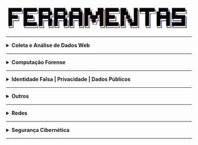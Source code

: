 <div align="Center"> 
<a 
  href="https://github.com/n3ur0cr45h/Ferramentas/blob/main/Ferramentas.jpg"> <img src="https://raw.githubusercontent.com/n3ur0cr45h/Ferramentas/main/Ferramentas.jpg" alt="Puppet Image">
</a>
</div>

----

<details>
  <summary><b> Coleta e Análise de Dados Web </b></summary>
<div align="Center"> 
<br>

| Título                 | Descrição                                                                                          |
| -----------------------| ---------------------------------------------------------------------------------------------------|
| Hunchly                | Ferramenta de coleta de dados online.                                                              |
| FireShot               | Captura de telas de sites.                                                                         |   
| HTTrack                | Download e espelhamento de sites.                                                                  |    
| Web2Disk               | Download de Sites Localmente                                                                       |
| SiteSucker             | Ferramenta de download de websites.                                                                |
| EyeWitness             | Coleta e análise de capturas de tela de sites.                                                     |
| WPScan                 | Ferramenta de auditoria para WordPress, identificando vulnerabilidades e informações sobre o site. |
| SQLMap                 | Ferramenta para testar e explorar vulnerabilidades de injeção SQL em aplicações web.               |
| NoSQLMap               | Similar ao SQLMap, mas voltado para bancos de dados NoSQL.                                         |
| SSRFmap                | Ferramenta para explorar vulnerabilidades de Server Side Request Forgery (SSRF) em servidores web. | 
| Ffuf                   | Ferramenta de fuzzing e brute force para descobrir diretórios e arquivos em servidores web.        | 
| Dirb                   | Scanner para brute force de diretórios e arquivos em servidores web.                               | 
| Gobuster               | Outra ferramenta de brute force para descobrir subdomínios e diretórios em servidores web.         | 
| requestbin.com         | Serviço para coletar e logar requisições HTTP para análise posterior.                              | 
| Dependency-Check OWASP | Ferramenta para detectar bibliotecas e dependências vulneráveis em projetos de software.           |
| [Hashes - Decrypt Hash](https://hashes.com/en/decrypt/hash) | Ferramenta para descriptografar diferentes tipos de hash. |
| [CrackStation](https://crackstation.net/) | Ferramenta online para quebra de senhas usando ataques de dicionário. |
| GetTwitterID | Ferramenta para coletar o ID de usuário do Twitter. |
| Chrome Cache | Ferramenta para visualizar e transformar dados do cache do Chrome em um formato legível. |
| Internet Explorer Cache Viewer | Visualizador de cache para o navegador Internet Explorer. |
| MZCacheView | Visualizador de cache para o Mozilla Firefox. |
| MZCookiesView | Ferramenta para visualizar cookies do Mozilla Firefox. |
| MZHistoryView | Ferramenta para visualizar o histórico de navegação do Mozilla Firefox. |
| Password Fox | Ferramenta para descriptografar senhas salvas no Firefox. |
| Favorites View | Ferramenta para visualizar os favoritos do Mozilla Firefox. |
| XSS Hunter Express                              | Ferramenta para detectar e explorar vulnerabilidades de Cross-Site Scripting (XSS) em aplicações web.                                                            |
| Osquery                                          | Ferramenta que transforma sistemas operacionais em bancos relacionais para consultas, permitindo auditorias em tempo real.                                       |
| RegRipper                                        | Ferramenta de análise de registros do Windows, útil para investigação forense.                                                                                 |
| Registry Viewer                                 | Ferramenta para visualização e análise de registros do Windows.                                                                                                |
| Zimmerman's Registry Explorer                   | Visualizador de registros do Windows para análise forense.                                                                                                     |
| KAPE                                             | Ferramenta de cópia de registros e coleta de dados para investigações forenses.                                                                                 |
| Volatility - Framework para resposta a incidentes | Framework de análise de memória para investigações de incidentes de segurança, com foco em malware e ataques avançados.                                          |
| VOLIX II - Frontend para o Volatility            | Interface gráfica para o Volatility, facilitando a análise de memória em investigações forenses.                                                                |
| Magnet Forensics AXIOM - Decryptor               | Ferramenta para descriptografar dados durante investigações forenses, com suporte para diversos tipos de criptografia.                                           |
| DumpIT                                           | Ferramenta para extração de memória RAM de sistemas Windows, útil para investigações forenses e análise de malware.                                               |
| Bulk Extractor                                   | Ferramenta para extração de dados úteis de imagens de disco, como e-mails e informações de contato.                                                             |
| Process Hacker                                    | Ferramenta para monitoramento e análise de processos em sistemas Windows, útil para identificar atividades maliciosas.                                           |
| Process Explorer                                 | Ferramenta avançada para análise de processos e recursos no Windows, útil para investigar comportamentos suspeitos.                                              |
| Windows Event Logs                              | Logs de eventos do Windows, utilizados para monitoramento de segurança e investigação de incidentes através do Event Viewer ou comandos PowerShell.               |
| Sysmon                                           | Ferramenta de monitoramento de eventos do sistema, proporcionando detalhes sobre processos, conexões de rede e alterações no sistema.                             |
| Wazuh                                           | Plataforma de monitoramento de segurança, baseada no OSSEC, com foco em análise de eventos e resposta a incidentes.                                               |
| OSQuery                                          | Ferramenta que transforma o sistema operacional em um banco de dados relacional para coleta de informações via queries SQL.                                       |
| RegRipper                                        | Ferramenta especializada na análise de registros do Windows, amplamente usada em investigações forenses.                                                         |
| EnCase Forensic                                 | Ferramenta forense utilizada para análise de discos rígidos, recuperação de dados e investigação de incidentes de segurança.                                      |
| ZAP Proxy - DAST               | Ferramenta de teste de segurança dinâmica (DAST), usada para detectar vulnerabilidades em aplicativos web e APIs, realizando testes automatizados de segurança. |
| Sublist3r                     | Ferramenta para enumeração de subdomínios, usada para coletar informações sobre um domínio e suas infraestruturas web.                                |
| SubBrute                      | Ferramenta para realizar ataques de força bruta em subdomínios, explorando listas de palavras para identificar subdomínios de uma organização.         |
| Amass                         | Ferramenta para descoberta e enumeração de subdomínios, coletando dados para análise de segurança em infraestruturas web.                               |
| GoBuster                      | Ferramenta para escanear diretórios e subdomínios, utilizada em testes de penetração e auditoria de segurança.                                          |
| Nmap                          | Ferramenta de escaneamento de redes, amplamente utilizada para identificar hosts, serviços e vulnerabilidades em uma rede.                               |
| Masscan                       | Ferramenta de escaneamento de redes de alta performance, projetada para realizar varreduras rápidas de grandes redes.                                   |
| EyeWitness                    | Ferramenta para capturar e analisar imagens de páginas web de forma automatizada, útil em auditorias de segurança.                                      |
| Snapper                       | Ferramenta para capturar imagens de telas e páginas web, usada para análise visual durante a investigação de segurança.                                  |

</div> 
</details>

----

<details>
  <summary><b> Computação Forense </b></summary>
<div align="Center"> 

| Título                        | Descrição                                                                                                                                              |
|-------------------------------|--------------------------------------------------------------------------------------------------------------------------------------------------------|
| Paladin Sumuri - Linux Forensics | Ferramenta forense para análise de dados em sistemas Linux, com uma variedade de ferramentas para investigação de incidentes.                         |
| Autopsy                       | Conjunto de ferramentas forenses, utilizado para análise e investigação de sistemas de arquivos e imagens forenses.                                      |
| SIFT Workstation              | Máquina virtual baseada em Ubuntu que contém um conjunto de ferramentas forenses para análise de sistemas e dados.                                      |
| CAINE                         | Distribuição Linux que oferece uma interface gráfica e ferramentas para análise forense digital.                                                     |
| SMART for Linux               | Ferramenta de análise SMART de dispositivos de armazenamento em sistemas Linux, utilizada para verificar a saúde dos discos rígidos.                   |
| X Ways Forensics              | Ferramenta forense para análise detalhada de sistemas de arquivos e recuperação de dados.                                                             |
| EnCase                        | Ferramenta forense amplamente utilizada para análise e recuperação de dados em investigações digitais.                                                  |
| Forensic Toolkit              | Conjunto de ferramentas forenses usado para análise, recuperação e preservação de dados em investigações digitais.                                      |
| Forensic Explorer             | Ferramenta de análise forense usada para investigar dispositivos de armazenamento, recuperando dados e criando relatórios detalhados.                   |
| Belkasoft Evidence Center     | Ferramenta forense para coleta, análise e relatórios de evidências digitais em uma variedade de dispositivos e formatos.                                 |
| Axiom                         | Ferramenta forense para aquisição e análise de dados, usada para investigar incidentes e realizar exames de dispositivos digitais.                      |
| FTK Imager                    | Ferramenta para criação de imagens forenses e análise de dados, permitindo a recuperação de arquivos e a investigação de sistemas.                      |
| Redline / Mandiant            | Ferramenta para análise e aquisição forense de dados, amplamente utilizada para investigação de incidentes e resposta a ameaças.                       |
| MDD / Mantech                 | Ferramenta de captura e análise de dados forenses, especialmente útil para investigação de memória e dispositivos de armazenamento.                      |
| Memoryze / Mandiant           | Ferramenta de coleta e análise de dados de memória para investigações forenses, útil em resposta a incidentes e análise de malware.                      |
| Windows toolkit / Moonsols    | Conjunto de ferramentas forenses para extração e análise de dados de sistemas Windows, com foco em segurança e integridade.                            |
| WinPreFetchView / Nirsoft     | Ferramenta para visualizar dados de pré-carregamento de aplicativos no Windows, útil em investigações forenses.                                          |
| Forensics Prefetch-Parser / Redwolf | Ferramenta para análise de dados de pré-carregamento de aplicativos em sistemas Windows, usada em investigações forenses.                               |
| PSLogList                     | Ferramenta para extrair logs de eventos do Windows, utilizada em investigações forenses e auditorias de segurança.                                        |
| Log Parser                    | Ferramenta para processar e analisar logs de eventos em sistemas Windows, útil em investigações e auditorias.                                           |
| RegRipper                     | Ferramenta para análise de registros do Windows, amplamente utilizada em investigações forenses para extrair e examinar informações de sistemas.         |
| Windows Register Decoder      | Ferramenta para análise e decodificação de registros do Windows, útil para investigar atividades e incidentes em sistemas Windows.                      |


</div> 
</details>

----


<details>
  <summary><b> Identidade Falsa | Privacidade | Dados Públicos </b></summary>
<div align="Center"> 

<br>

| Título                 | Descrição                                                                                                                |
| -----------------------| -------------------------------------------------------------------------------------------------------------------------|
| FakeNameGenerator      | Geração de identidades falsas.                                                                                           |
| ThisPersonDoesNotExist | Serviço de e-mail temporário.                                                                                            |                                                           
| FakeCallerID           | Geração de números de telefone falsos.                                                                                   |  
| TruePeopleSearch       | Pesquisa de informações sobre pessoas nos EUA.                                                                           |
| Whitepages             | Diretório de informações públicas de pessoas.                                                                            |                                                           
| Zabasearch             | Pesquisa de informações públicas de pessoas.                                                                             |    
| People Search Now      | Pesquisa de pessoas.                                                                                                     |
| Spokeo                 | Busca de informações públicas sobre pessoas.                                                                             |
| Temp Mail              | E-mail temporário.                                                                                                       |
| Guerrilla Mail         | Serviço de e-mail temporário.                                                                                            |                                                           
| Tutanota               | E-mail seguro e criptografado.                                                                                           |                                                               
| Proton Mail            | E-mail seguro e criptografado.                                                                                           |         
| Hunter                 | Busca e validação de e-mails corporativos.                                                                               |
| Verify Email           | Validação de endereços de e-mail.                                                                                        |
| DeBounce               | Validação de e-mails.                                                                                                    |
| Emailable              | Ferramenta de verificação de e-mails.                                                                                    |
| Email Hippo            | Validação de e-mails.                                                                                                    |
| Knowem                 | Verifica a disponibilidade de nomes de usuário.                                                                          | 
| ExfiTool               | Extração e análise de metadados EXIF, útil para identificar dados de localização e autor de documentos e imagens.        |
| SpiderFoot             | Ferramenta de OSINT para coleta de informações públicas sobre alvos, como dados de redes sociais, histórico de IPs, etc. |
| urlscan.io             | Ferramenta de análise de sites para verificar a privacidade e segurança de um domínio.                                   | 
| abuse.ch               | Recurso que fornece dados públicos sobre ameaças, como IPs maliciosos e domínios relacionados a malware.                 | 
| crt.sh                 | Banco de dados de certificados SSL/TLS, útil para investigar a infraestrutura de um alvo.                                |
| ctsearch.entrust.com   | Outra fonte de dados públicos para buscar certificados SSL/TLS de domínios.                                              | 
| PasteHunter            | Busca e alerta para dados vazados em dumps públicos de dados como senhas e informações pessoais.                         | 
| Extensões de Modificação de Cookie | Ferramentas que permitem modificar cookies do navegador, geralmente usadas para testar ou alterar dados privados. |
| Chrome Cookies View | Ferramenta para visualizar cookies do Chrome de maneira formatada. |
| Chrome Pass - Descriptografa Senhas do Chrome | Ferramenta para descriptografar senhas armazenadas no navegador Chrome. |
| ESEDatabaseView | Ferramenta para visualizar dados de bancos de dados ESE (Edge/Windows). |
| SpoofApp                                         | Aplicativo para spoofing de chamadas telefônicas e mensagens, utilizado em testes de segurança e privacidade.                                                    |
| SpoofCard                                        | Ferramenta para spoofing de chamadas e SMS, útil para testar a privacidade e segurança de comunicações móveis.                                                    |
| https://toolbox.googleapps.com/apps/messageheader/analyzeheader | Ferramenta online para analisar cabeçalhos de e-mails, ajudando a identificar remetentes falsos e manipulação de mensagens.                             |
| https://mha.azurewebsites.net/ | Ferramenta online para análise de cabeçalhos de e-mails, utilizada para investigar a origem e integridade das mensagens.                               |
| https://mailheader.org/        | Serviço online para análise de cabeçalhos de e-mails, útil para investigar fraudes e identificar e-mails de phishing.                                    |
| PhishTool                      | Ferramenta que ajuda a identificar e-mails de phishing, permitindo a análise detalhada de mensagens suspeitas.                                           |



</div> 
</details>

----

<details>
  <summary><b> Outros </b></summary>
<div align="Center"> 

<br>

| Título                 | Descrição                                                                           |
| -----------------------| ------------------------------------------------------------------------------------|
| Pastebin               | Armazenamento e compartilhamento de código e texto.                                 |
| Dontpad                | Compartilhamento de texto online                                                    |
| HexEditor - Editar Hex | Editor de arquivos binários em formato hexadecimal, usado para modificação de dados. |
| [SecLists - Wordlists](https://github.com/danielmiessler/SecLists) | Coleção de listas de palavras, usada em testes de força bruta e cracking de senhas. |
| Hydra                                           | Ferramenta de força bruta para ataque de senhas em diversos protocolos.                                                                                        |
| Kerbrute - Brute force discovery of users       | Ferramenta para descoberta de usuários e senhas em redes Windows com ataque de força bruta.                                                                    |
| Enum4Linux                                      | Ferramenta de enumeração de informações sobre sistemas Linux, útil para auditorias de segurança.                                                               |
| LinPEAS                                          | Script de coleta de informações para a análise de segurança em sistemas Linux.                                                                                |
| LinEnum - Bash script que realiza comandos de escalamento | Script Bash que executa uma série de comandos para auxiliar na escalada de privilégios em sistemas Linux.                                                      |
| PowerUp - Windows                               | Script PowerShell que automatiza a exploração de falhas em sistemas Windows para escalada de privilégios.                                                        |
| GNU Privacy Guard - GPG                         | Ferramenta para criptografia simétrica e assimétrica, utilizado para proteção de dados.                                                                        |
| OpenSSL Project                                 | Ferramenta que implementa criptografia simétrica e assimétrica, amplamente utilizada em diversos sistemas de segurança.                                          |
| grub2-mkpasswd-pbkdf2                           | Utilitário para criar senhas seguras para o GRUB Bootloader.                                                                                                  |
| LUKS (Linux Unified Key Setup)                  | Sistema de criptografia de disco completo para sistemas Linux, garantindo a segurança dos dados armazenados.                                                    |
| Migrador de perfis                              | Ferramenta para migração de perfis de usuário entre máquinas, útil para análise forense e recuperação de dados.                                                 |
| Autopsy                                          | Ferramenta forense para análise de sistemas de arquivos e extração de evidências digitais.                                                                     |
| FTK Imager                                      | Ferramenta forense para coleta de dados, incluindo extração de registros e imagens de discos rígidos.                                                           |
| PALADIN                                          | Ambiente forense para análise de dados e evidências digitais, com ferramentas para investigação.                                                               |
| WinFE                                            | Windows Forensic Environment, uma versão do Windows usada para investigação forense sem alterar o sistema original.                                              |
| Mini-WinFE                                       | Versão compacta do WinFE, otimizada para uso em investigações forenses.                                                                                         |
| X-Ways                                           | Ferramenta forense avançada para análise de dados e recuperação de informações, também permite criar uma linha do tempo.                                          |
| FTK Imager - Pode fazer Dump de RAM              | Versão do FTK Imager que suporta a extração e análise de dumps de memória RAM em investigações forenses.                                                         |
| Belkasoft Evidence Center                        | Ferramenta de coleta e análise forense de dados de dispositivos móveis e computadores.                                                                         |
| Recon Lab                                        | Ferramenta para análise de dados forenses e execução de tarefas de investigação.                                                                               |
| Plaso / log2timeline                            | Ferramenta para criação de linhas do tempo baseadas em logs, amplamente usada em investigações forenses.                                                         |
| DumpIT                                           | Ferramenta para extração de memória RAM de sistemas Windows, útil para investigações forenses e análise de malware.                                               |
| Bulk Extractor                                   | Ferramenta para extração de dados úteis de imagens de disco, como e-mails e informações de contato.                                                             |
| Volatility - Framework para resposta a incidentes | Framework de análise de memória para investigações de incidentes de segurança, com foco em malware e ataques avançados.                                          |
| VOLIX II - Frontend para o Volatility            | Interface gráfica para o Volatility, facilitando a análise de memória em investigações forenses.                                                                |
| Magnet Forensics AXIOM - Decryptor               | Ferramenta para descriptografar dados durante investigações forenses, com suporte para diversos tipos de criptografia.                                           |
| Psalm          | Ferramenta de análise estática de segurança (SAST) integrada ao VS Code, usada para identificar vulnerabilidades em código durante o desenvolvimento.      |
| Sempgrep      | Ferramenta de análise estática para segurança de código-fonte, integrada ao VS Code, útil para detectar falhas de segurança enquanto o código é escrito.    |
| HDDScan                       | Ferramenta de diagnóstico de discos rígidos, útil para monitorar o estado de saúde do HD e realizar testes de desempenho e falhas.                       |
| Memtest86                     | Ferramenta para testar a memória RAM de sistemas, identificando falhas e problemas de hardware.                                                         |
| OpenHardwareMonitor           | Ferramenta para monitoramento de hardware, fornecendo informações sobre temperatura, voltagem, carga e status de sensores no computador.                 |
| Pestudio                      | Ferramenta para análise de malware e engenharia reversa de arquivos executáveis, permitindo investigar as características e comportamentos de arquivos.  |
| Process Explorer               | Ferramenta para análise de processos no sistema Windows, permitindo monitorar e investigar atividades de processos em tempo real.                        |
| Ultimate Windows Tweaker       | Ferramenta para otimização e personalização do sistema Windows, com várias opções de configuração para melhorar o desempenho.                           |
| OOSU10                         | Ferramenta para ajustar configurações do sistema operacional Windows 10, incluindo otimizações de segurança e privacidade.                               |
| Autoruns                       | Ferramenta para gerenciar e controlar os programas que são executados automaticamente no Windows.                                                      |
| HxD                            | Editor hexadecimal para análise e modificação de arquivos binários, usado em engenharia reversa e análise forense.                                      |

</div> 
</details>



----

<details>
  <summary><b> Redes </b></summary>
<div align="Center"> 

<br>

| Título                 | Descrição                                                                                   |
| -----------------------| --------------------------------------------------------------------------------------------|
| Open vSwitch           | Software de switch virtual para nuvem.                                                      |
| IPInfo.io              | Informações sobre IPs.                                                                      |
| URLScan.io             | Análise de URLs para detectar atividades maliciosas.                                        |   
| URL2PNG                | Geração de imagens de visualização de sites a partir de URLs.                               |    
| Wannabrowser           | Emulador de navegador para análise de sites.                                                |
| DNSrecon               | Ferramenta de reconhecimento DNS, com capacidade de brute force para encontrar subdomínios. | 
| Sublist3r              | Outra ferramenta para reconhecimento e brute force de subdomínios.                          |
| Nbtscan                | Scanner de rede para descobrir computadores e serviços utilizando o protocolo NetBIOS.      |
| Enum4Linux             | Ferramenta para enumeração de informações em redes Linux, como usuários e compartilhamentos.|
| Smtp-user-enum       | Ferramenta de enumeração de usuários válidos em servidores SMTP, coleta de dados de e-mail  |
| [Base64 Encode](https://www.base64encode.org/) | Ferramenta para codificar dados em Base64. |
| [OWASP Favicon Database](https://wiki.owasp.org/index.php/OWASP_favicon_database) | Banco de dados de favicons, útil para identificar frameworks e tecnologias usadas em sites. |
| Snort                                           | Sistema de detecção de intrusão (IDS) de rede, utilizado para identificar ataques e atividades maliciosas.                                                      |
| NetworkMiner                                     | Ferramenta de análise forense de rede, usada para capturar pacotes e reconstruir sessões de rede.                                                              |
| Zeek                                            | Framework de monitoramento e análise de tráfego de rede, usado para detectar e registrar eventos de segurança.                                                   |
| Brim                                            | Interface de análise de logs de rede, baseada em Zeek, para investigar eventos de segurança.                                                                  |
| Wireshark                                        | Ferramenta de análise de pacotes de rede, amplamente utilizada para inspeção de tráfego e resolução de problemas de rede.                                          |
| Scapy                                           | Ferramenta de criação e manipulação de pacotes de rede, útil para testar e explorar redes.                                                                     |
| MISP                                            | Plataforma de compartilhamento de informações de ameaças cibernéticas, usada para gerar inteligência de ameaças.                                                  |
| OpenCTI                                          | Plataforma de inteligência de ameaças cibernéticas para a integração de dados de ameaças e análise colaborativa.                                                   |
| SELinux                        | Framework de segurança para sistemas Linux, proporcionando controle de acesso obrigatório para limitar o impacto de brechas de segurança.                |
| AppArmor                       | Sistema de controle de acesso baseado em perfis de segurança, utilizado em sistemas Linux para isolar e proteger aplicativos contra ações maliciosas.     |
| Netfilter                      | Framework de filtragem de pacotes em sistemas Linux, utilizado para controlar o tráfego de rede e aplicar regras de firewall.                           |
| Iptables                       | Ferramenta de filtragem de pacotes de rede no Linux, utilizada para configurar regras de firewall e proteger a rede.                                     |
| Nftables                       | Substituto do Iptables, oferece uma estrutura mais flexível e eficiente para a filtragem de pacotes e controle de tráfego de rede em sistemas Linux.     |
| iPerf / iPerf3                 | Ferramenta para medição de desempenho de redes, útil para testar largura de banda e desempenho de conexões em redes locais ou remotas.                  |
| DNS Bench                      | Ferramenta para testar e comparar o desempenho de servidores DNS, útil para análise e otimização de conexões de rede.                                    |
| Virtual Here                   | Ferramenta que permite o uso remoto de dispositivos USB, facilitando o acesso a dispositivos físicos de locais diferentes.                               |
| TCP View                       | Ferramenta para monitoramento de conexões TCP/IP, exibindo informações detalhadas sobre processos e conexões de rede em tempo real.                    |



</div> 
</details>

----

<details>
  <summary><b> Segurança Cibernética </b></summary>
<div align="Center"> 

<br>

| Título                  | Descrição                                                                                  |
| ------------------------| -------------------------------------------------------------------------------------------|
| AbuseIPDB               | Banco de dados de IPs maliciosos.                                                          |
| Talos Intelligence      | Inteligência sobre ameaças cibernéticas.                                                   |                                                           
| Have I Been Pwned?      | Verifica se seu e-mail foi exposto em vazamentos de dados.                                 |                                                               
| SpyCloud                | Plataforma que detecta credenciais vazadas.                                                |        
| WhosisXML API           | API para obter informações sobre IPs e domínios.                                           |
| PSBDMP                  | Verificação de bases de dados de vazamento de credenciais.                                 |
| X1 Social Discovery     | Ferramenta de investigação para mídia social e dados online.                               |
| CVE.org                 | Banco de dados de vulnerabilidades de segurança.                                           | 
| CVEDetails.com          | Informações sobre vulnerabilidades e exposições comuns.                                    |
| UltimateWindowsSecurity | Recursos sobre segurança do Windows                                                        |
| Cyberdom Blog           | Blog de segurança cibernética.                                                             | 
| LOLBA                   | Técnicas e ferramentas para explorar vulnerabilidades de sistemas Windows.                 |
| DMARCian                | Implementação de políticas DMARC para e-mails.                                             |
| Wazuh                   | Solução EDR para monitoramento e resposta a incidentes de segurança.                       |
| Splunk                  | Plataforma para análise de logs e monitoramento de segurança em tempo real.                |
| ELK                     | Conjunto para coleta, análise e visualização de dados, monitoramento de segurança.         |
| QRadar                  | Sistema SIEM para detecção, resposta e análise de ameaças de segurança.                    | 
| Frida                   | Framework de injeção de scripts em tempo real, para análise e engenharia reversa de apps   |
| [SRIHash](https://www.srihash.org/) | Ferramenta para verificação de hash, usada para segurança. |
| [Hashcat - Exemplo de Hashes](https://hashcat.net/wiki/doku.php?id=example_hashes) | Exemplo de uso do Hashcat para quebra de hashes. |
| Hashcat | Ferramenta avançada para cracking de hashes. |
| John The Ripper (Unshadow, Zip2John, RAR2John, SSH2John, Gpg2john) | Conjunto de ferramentas para quebra de senhas, cada uma focada em tipos específicos de hashes ou arquivos. |
| Hash Suite | Ferramenta para análise e cracking de hashes. |
| RSATOOL | Ferramenta para análise e quebra de criptografia RSA. |
| [RSA Encryption - MuirlandOracle](https://muirlandoracle.co.uk/2020/01/29/rsa-encryption/) | Artigo sobre criptografia RSA, útil para análise de segurança. |
| [DigiCert Help](https://www.digicert.com/help/) | Ferramenta online para verificação de certificados SSL/TLS. |
| SSH-keygen | Ferramenta para gerar pares de chaves SSH, essencial para autenticação segura em redes. |
| Gpg4win | Ferramenta de criptografia de e-mails e arquivos para Windows. |
| Hydra                                           | Ferramenta de força bruta para ataque de senhas em diversos protocolos.                                                                                        |
| Kerbrute                                         | Ferramenta para descoberta de usuários e senhas em redes Windows com ataque de força bruta.                                                                    |
| Golden Ticket Attack                            | Técnica de ataque utilizada para obter acesso persistente em redes Windows, criada pelo PowerShell Empire.                                                      |
| Snort                                           | Sistema de detecção de intrusão (IDS) de rede, utilizado para identificar ataques e atividades maliciosas.                                                      |
| NetworkMiner                                     | Ferramenta de análise forense de rede, usada para capturar pacotes e reconstruir sessões de rede.                                                              |
| Zeek                                            | Framework de monitoramento e análise de tráfego de rede, usado para detectar e registrar eventos de segurança.                                                   |
| Wireshark                                        | Ferramenta de análise de pacotes de rede, amplamente utilizada para inspeção de tráfego e resolução de problemas de rede.                                          |
| Yara                                            | Ferramenta de criação de regras para detectar malware através de características específicas.                                                                  |
| Scapy                                           | Ferramenta de criação e manipulação de pacotes de rede, útil para testar e explorar redes.                                                                     |
| Pyramid of Pain                                  | Modelo de segurança que descreve as dificuldades que um atacante deve superar em diferentes níveis de ataque.                                                     |
| Cyber Kill Chain                                | Modelo que descreve as etapas de um ataque cibernético, desde a preparação até a execução.                                                                      |
| Unified Kill Chain                              | Evolução do modelo Cyber Kill Chain, focando em uma abordagem unificada para responder a ameaças cibernéticas.                                                   |
| Diamond Model                                    | Modelo para análise de incidentes de segurança, com foco em adversários, capacidades, infraestrutura e vítimas.                                                   |
| MITRE                                            | Framework e estrutura de resposta a incidentes de segurança cibernética, amplamente utilizado para detectar e mitigar ameaças.                                    |
| REMNUX - Reverse Engineering Malware Linux | Conjunto de ferramentas para análise de malware em sistemas Linux, utilizado para engenharia reversa e detecção de comportamentos maliciosos.           |
| Online Cuckoo Sandbox          | Ambiente de sandbox online para analisar e estudar o comportamento de arquivos e URLs suspeitos.                                                      |
| Online CAPE Sandbox            | Sandbox online para análise de arquivos e detecção de malwares, utilizado para entender comportamentos de ameaças.                                      |
| Any.run                        | Ferramenta de análise interativa de malware em tempo real, usada para monitorar comportamentos de arquivos e executáveis em ambiente controlado.          |
| Intezer                        | Plataforma de análise de malware que compara o código de arquivos suspeitos com uma base de dados de amostras conhecidas para detectar ameaças.          |
| Hybrid Analysis                | Plataforma de sandbox que oferece análise de arquivos suspeitos em diversos ambientes, com resultados detalhados sobre o comportamento de malwares.        |
| Cuckoo Sandbox                 | Ferramenta open-source de sandboxing para análise automatizada de arquivos e URLs suspeitos, monitorando o comportamento em um ambiente virtualizado.      |
| https://hybrid-analysis.com/    | Plataforma de análise de malware que executa arquivos suspeitos em ambientes controlados, fornecendo relatórios detalhados.                               |
| https://www.virustotal.com/gui/home/upload | Ferramenta que realiza a análise de arquivos e URLs, utilizando múltiplos antivírus para detectar malwares.                                                |
| Dependency Walker (depends)    | Ferramenta para análise de dependências de bibliotecas e módulos em executáveis no Windows.                                                             |
| PeID                           | Ferramenta de identificação de malware que detecta e analisa executáveis para encontrar o tipo de compactação e ofuscação.                             |
| PE Explorer                    | Ferramenta para análise e exploração de arquivos PE (Portable Executable) no Windows, incluindo funções de descompactação e visualização de recursos.     |
| PEview                         | Visualizador de arquivos PE, utilizado para análise de executáveis no Windows, revelando informações como cabeçalhos e seções.                          |
| ResourceHacker                 | Ferramenta para modificar recursos em arquivos executáveis, como ícones, imagens e menus, usada em engenharia reversa e análise de malware.             |
| IDA Freeware                   | Ferramenta de engenharia reversa popular, usada para análise de malware e outros binários em sistemas Windows e Linux.                                    |
| WinDbg                         | Depurador da Microsoft para análise e depuração de programas e drivers no Windows, frequentemente utilizado em análise de malware.                       |
| HashTab                        | Ferramenta para calcular e verificar hashes de arquivos, facilitando a comparação e análise de amostras de malware.                                       |
| Gophish                       | Plataforma de simulação de phishing, utilizada para treinar e testar a resposta de usuários contra ataques de phishing.                                |
| Zed Attack Proxy (ZAP)        | Ferramenta de teste de segurança dinâmica (DAST), usada para detectar vulnerabilidades em aplicativos web e APIs.                                       |
| DirBuster                     | Ferramenta para realizar ataques de força bruta em diretórios e arquivos em servidores web, buscando falhas de segurança.                              |
| Gobuster                      | Ferramenta para realizar ataques de força bruta em subdomínios e diretórios, utilizada para auditoria de segurança em web servers.                     |
| Wfuzz                         | Ferramenta para realizar fuzzing de entradas em aplicativos web, buscando vulnerabilidades como injeção de código e falhas de segurança.              |
| Nmap                          | Ferramenta de escaneamento de redes, amplamente utilizada para identificar hosts, serviços e vulnerabilidades em uma rede.                               |
| Masscan                       | Ferramenta de escaneamento de redes de alta performance, projetada para realizar varreduras rápidas de grandes redes.                                   |
| Shodan                        | Motor de busca para dispositivos conectados à internet, útil para identificar sistemas vulneráveis e expostos à rede.                                  |
| Censys                        | Plataforma de pesquisa de segurança, fornecendo informações detalhadas sobre a infraestrutura de internet e dispositivos conectados.                   |
| Project Sonar                 | Projeto que coleta dados sobre a infraestrutura da web e disponibiliza informações sobre serviços e dispositivos conectados à rede.                    |
| The Harvester                 | Ferramenta de coleta de informações sobre e-mails, subdomínios e outras informações públicas, útil em testes de segurança.                              |
| Gitrob                        | Ferramenta para encontrar segredos e credenciais expostas em repositórios do GitHub.                                                                  |
| TruffleHog                    | Ferramenta que escaneia repositórios Git em busca de segredos e chaves API expostas.                                                                  |
| Wappalyzer                    | Ferramenta que identifica as tecnologias usadas em websites, como frameworks, CMS, bibliotecas, etc.                                                   |
| BuiltWith                     | Ferramenta que identifica as tecnologias utilizadas em um site, fornecendo dados detalhados sobre a infraestrutura web.                                 |
| Stackshare                    | Plataforma para análise e compartilhamento de stacks de tecnologia usadas por empresas e desenvolvedores.                                              |
| Pastebin                      | Site de compartilhamento de código e dados, frequentemente utilizado para vazamentos de informações e análise de segurança.                            |
| PasteHunter                   | Ferramenta para caçar pastas e dados vazados no Pastebin e sites semelhantes.                                                                         |
| WayBack Machine               | Ferramenta que permite acessar versões antigas de websites através de snapshots armazenados ao longo do tempo.                                          |
| FoxyProxy                     | Ferramenta que facilita o gerenciamento de proxies em navegadores, útil para anonimizar e redirecionar o tráfego de rede.                              |

</div> 
</details>

----
